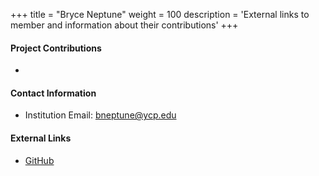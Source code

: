 +++
title = "Bryce Neptune"
weight = 100
description = 'External links to member and information about their contributions'
+++

#### Project Contributions
- 

#### Contact Information
- Institution Email: bneptune@ycp.edu

#### External Links
- [GitHub](https://github.com/bneptune42)